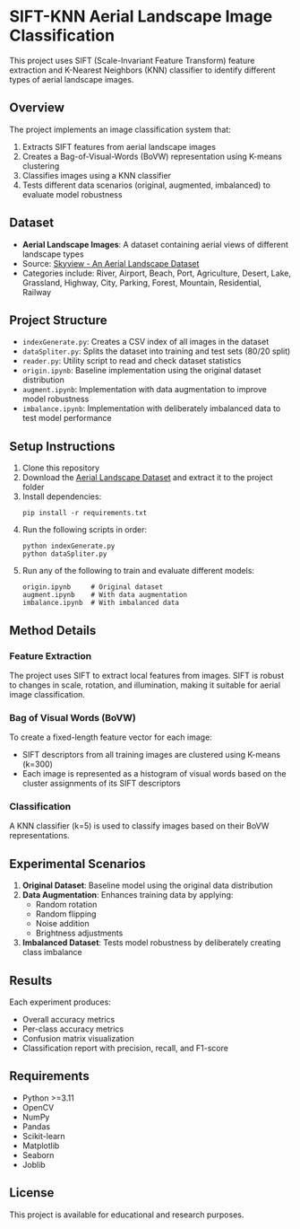 # SIFT-KNN Aerial Landscape Image Classification

This project uses SIFT (Scale-Invariant Feature Transform) feature extraction and K-Nearest Neighbors (KNN) classifier to identify different types of aerial landscape images.

## Overview

The project implements an image classification system that:
1. Extracts SIFT features from aerial landscape images
2. Creates a Bag-of-Visual-Words (BoVW) representation using K-means clustering
3. Classifies images using a KNN classifier
4. Tests different data scenarios (original, augmented, imbalanced) to evaluate model robustness

## Dataset

- **Aerial Landscape Images**: A dataset containing aerial views of different landscape types
- Source: [Skyview - An Aerial Landscape Dataset](https://www.kaggle.com/datasets/ankit1743/skyview-an-aerial-landscape-dataset)
- Categories include: River, Airport, Beach, Port, Agriculture, Desert, Lake, Grassland, Highway, City, Parking, Forest, Mountain, Residential, Railway

## Project Structure

- `indexGenerate.py`: Creates a CSV index of all images in the dataset
- `dataSpliter.py`: Splits the dataset into training and test sets (80/20 split)
- `reader.py`: Utility script to read and check dataset statistics
- `origin.ipynb`: Baseline implementation using the original dataset distribution
- `augment.ipynb`: Implementation with data augmentation to improve model robustness
- `imbalance.ipynb`: Implementation with deliberately imbalanced data to test model performance

## Setup Instructions

1. Clone this repository
2. Download the [Aerial Landscape Dataset](https://www.kaggle.com/datasets/ankit1743/skyview-an-aerial-landscape-dataset) and extract it to the project folder
3. Install dependencies:
   ```
   pip install -r requirements.txt
   ```
4. Run the following scripts in order:
   ```
   python indexGenerate.py
   python dataSpliter.py
   ```
5. Run any of the following to train and evaluate different models:
   ```
   origin.ipynb     # Original dataset
   augment.ipynb    # With data augmentation
   imbalance.ipynb  # With imbalanced data
   ```

## Method Details

### Feature Extraction

The project uses SIFT to extract local features from images. SIFT is robust to changes in scale, rotation, and illumination, making it suitable for aerial image classification.

### Bag of Visual Words (BoVW)

To create a fixed-length feature vector for each image:
- SIFT descriptors from all training images are clustered using K-means (k=300)
- Each image is represented as a histogram of visual words based on the cluster assignments of its SIFT descriptors

### Classification

A KNN classifier (k=5) is used to classify images based on their BoVW representations.

## Experimental Scenarios

1. **Original Dataset**: Baseline model using the original data distribution
2. **Data Augmentation**: Enhances training data by applying:
   - Random rotation
   - Random flipping
   - Noise addition
   - Brightness adjustments
3. **Imbalanced Dataset**: Tests model robustness by deliberately creating class imbalance

## Results

Each experiment produces:
- Overall accuracy metrics
- Per-class accuracy metrics
- Confusion matrix visualization
- Classification report with precision, recall, and F1-score

## Requirements

- Python >=3.11
- OpenCV
- NumPy
- Pandas
- Scikit-learn
- Matplotlib
- Seaborn
- Joblib

## License

This project is available for educational and research purposes.